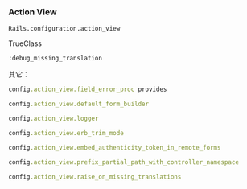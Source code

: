 ### Action View

`Rails.configuration.action_view`

TrueClass

```
:debug_missing_translation
```

其它：

```ruby
config.action_view.field_error_proc provides

config.action_view.default_form_builder

config.action_view.logger

config.action_view.erb_trim_mode

config.action_view.embed_authenticity_token_in_remote_forms

config.action_view.prefix_partial_path_with_controller_namespace

config.action_view.raise_on_missing_translations
```
